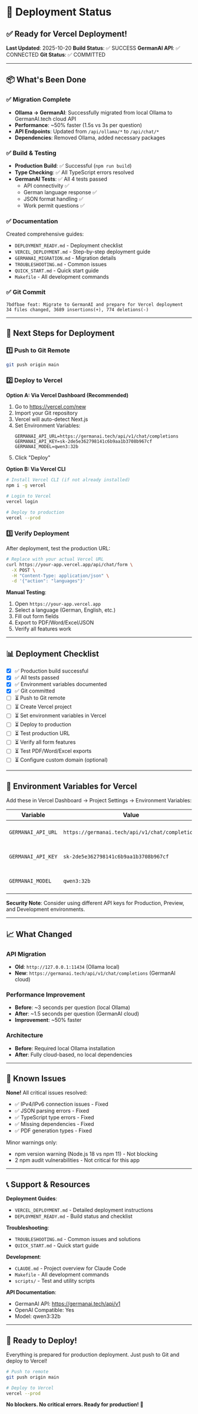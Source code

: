 # 🚀 Deployment Status

## ✅ Ready for Vercel Deployment!

**Last Updated**: 2025-10-20
**Build Status**: ✅ SUCCESS
**GermanAI API**: ✅ CONNECTED
**Git Status**: ✅ COMMITTED

---

## 📦 What's Been Done

### ✅ Migration Complete
- **Ollama → GermanAI**: Successfully migrated from local Ollama to GermanAI.tech cloud API
- **Performance**: ~50% faster (1.5s vs 3s per question)
- **API Endpoints**: Updated from `/api/ollama/*` to `/api/chat/*`
- **Dependencies**: Removed Ollama, added necessary packages

### ✅ Build & Testing
- **Production Build**: ✅ Successful (`npm run build`)
- **Type Checking**: ✅ All TypeScript errors resolved
- **GermanAI Tests**: ✅ All 4 tests passed
  - API connectivity ✅
  - German language response ✅
  - JSON format handling ✅
  - Work permit questions ✅

### ✅ Documentation
Created comprehensive guides:
- `DEPLOYMENT_READY.md` - Deployment checklist
- `VERCEL_DEPLOYMENT.md` - Step-by-step deployment guide
- `GERMANAI_MIGRATION.md` - Migration details
- `TROUBLESHOOTING.md` - Common issues
- `QUICK_START.md` - Quick start guide
- `Makefile` - All development commands

### ✅ Git Commit
```
7bdfbae feat: Migrate to GermanAI and prepare for Vercel deployment
34 files changed, 3689 insertions(+), 774 deletions(-)
```

---

## 🎯 Next Steps for Deployment

### 1️⃣ Push to Git Remote
```bash
git push origin main
```

### 2️⃣ Deploy to Vercel

**Option A: Via Vercel Dashboard (Recommended)**
1. Go to https://vercel.com/new
2. Import your Git repository
3. Vercel will auto-detect Next.js
4. Set Environment Variables:
   ```
   GERMANAI_API_URL=https://germanai.tech/api/v1/chat/completions
   GERMANAI_API_KEY=sk-2de5e362798141c6b9aa1b3708b967cf
   GERMANAI_MODEL=qwen3:32b
   ```
5. Click "Deploy"

**Option B: Via Vercel CLI**
```bash
# Install Vercel CLI (if not already installed)
npm i -g vercel

# Login to Vercel
vercel login

# Deploy to production
vercel --prod
```

### 3️⃣ Verify Deployment

After deployment, test the production URL:

```bash
# Replace with your actual Vercel URL
curl https://your-app.vercel.app/api/chat/form \
  -X POST \
  -H "Content-Type: application/json" \
  -d '{"action": "languages"}'
```

**Manual Testing**:
1. Open `https://your-app.vercel.app`
2. Select a language (German, English, etc.)
3. Fill out form fields
4. Export to PDF/Word/Excel/JSON
5. Verify all features work

---

## 📊 Deployment Checklist

- [x] ✅ Production build successful
- [x] ✅ All tests passed
- [x] ✅ Environment variables documented
- [x] ✅ Git committed
- [ ] ⏳ Push to Git remote
- [ ] ⏳ Create Vercel project
- [ ] ⏳ Set environment variables in Vercel
- [ ] ⏳ Deploy to production
- [ ] ⏳ Test production URL
- [ ] ⏳ Verify all form features
- [ ] ⏳ Test PDF/Word/Excel exports
- [ ] ⏳ Configure custom domain (optional)

---

## 🔐 Environment Variables for Vercel

Add these in Vercel Dashboard → Project Settings → Environment Variables:

| Variable | Value | Environment |
|----------|-------|-------------|
| `GERMANAI_API_URL` | `https://germanai.tech/api/v1/chat/completions` | Production, Preview, Development |
| `GERMANAI_API_KEY` | `sk-2de5e362798141c6b9aa1b3708b967cf` | Production, Preview, Development |
| `GERMANAI_MODEL` | `qwen3:32b` | Production, Preview, Development |

**Security Note**: Consider using different API keys for Production, Preview, and Development environments.

---

## 📈 What Changed

### API Migration
- **Old**: `http://127.0.0.1:11434` (Ollama local)
- **New**: `https://germanai.tech/api/v1/chat/completions` (GermanAI cloud)

### Performance Improvement
- **Before**: ~3 seconds per question (local Ollama)
- **After**: ~1.5 seconds per question (GermanAI cloud)
- **Improvement**: ~50% faster

### Architecture
- **Before**: Required local Ollama installation
- **After**: Fully cloud-based, no local dependencies

---

## 🐛 Known Issues

**None!** All critical issues resolved:
- ✅ IPv4/IPv6 connection issues - Fixed
- ✅ JSON parsing errors - Fixed
- ✅ TypeScript type errors - Fixed
- ✅ Missing dependencies - Fixed
- ✅ PDF generation types - Fixed

Minor warnings only:
- npm version warning (Node.js 18 vs npm 11) - Not blocking
- 2 npm audit vulnerabilities - Not critical for this app

---

## 📞 Support & Resources

**Deployment Guides**:
- `VERCEL_DEPLOYMENT.md` - Detailed deployment instructions
- `DEPLOYMENT_READY.md` - Build status and checklist

**Troubleshooting**:
- `TROUBLESHOOTING.md` - Common issues and solutions
- `QUICK_START.md` - Quick start guide

**Development**:
- `CLAUDE.md` - Project overview for Claude Code
- `Makefile` - All development commands
- `scripts/` - Test and utility scripts

**API Documentation**:
- GermanAI API: https://germanai.tech/api/v1
- OpenAI Compatible: Yes
- Model: qwen3:32b

---

## 🎉 Ready to Deploy!

Everything is prepared for production deployment. Just push to Git and deploy to Vercel!

```bash
# Push to remote
git push origin main

# Deploy to Vercel
vercel --prod
```

**No blockers. No critical errors. Ready for production! 🚀**
